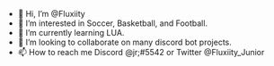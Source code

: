 - 👋 Hi, I’m @Fluxiity
- 👀 I’m interested in Soccer, Basketball, and Football.
- 🌱 I’m currently learning LUA.
- 💞️ I’m looking to collaborate on many discord bot projects.
- 📫 How to reach me Discord @jr;#5542 or Twitter @Fluxiity_Junior
